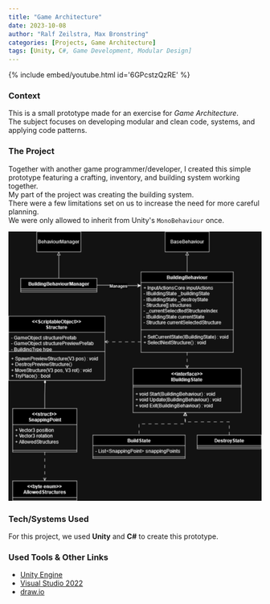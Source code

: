 ```yaml
---
title: "Game Architecture"
date: 2023-10-08
author: "Ralf Zeilstra, Max Bronstring"
categories: [Projects, Game Architecture]
tags: [Unity, C#, Game Development, Modular Design]
---
```


{% include embed/youtube.html id='6GPcstzQzRE' %}

### Context
This is a small prototype made for an exercise for _Game Architecture_.  
The subject focuses on developing modular and clean code, systems, and applying code patterns.

### The Project
Together with another game programmer/developer, I created this simple prototype featuring a crafting, inventory, and building system working together.  
My part of the project was creating the building system.  
There were a few limitations set on us to increase the need for more careful planning.  
We were only allowed to inherit from Unity's `MonoBehaviour` once.

![Behaviour Flow Diagram](./assets/images/GameArchitecture/BuildingDiagram.png)

### Tech/Systems Used
For this project, we used **Unity** and **C#** to create this prototype.

### Used Tools & Other Links
- [Unity Engine](https://unity.com)
- [Visual Studio 2022](https://visualstudio.microsoft.com/vs/)
- [draw.io](https://app.diagrams.net/)
